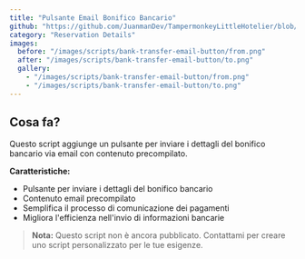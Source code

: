 ```yaml
---
title: "Pulsante Email Bonifico Bancario"
github: "https://github.com/JuanmanDev/TampermonkeyLittleHotelier/blob/main/frontdesk/reservationDetails/showExtraButtonEmailBank.user.js"
category: "Reservation Details"
images:
  before: "/images/scripts/bank-transfer-email-button/from.png"
  after: "/images/scripts/bank-transfer-email-button/to.png"
  gallery:
    - "/images/scripts/bank-transfer-email-button/from.png"
    - "/images/scripts/bank-transfer-email-button/to.png"
---
```


## Cosa fa?

Questo script aggiunge un pulsante per inviare i dettagli del bonifico bancario via email con contenuto precompilato.

**Caratteristiche:**
- Pulsante per inviare i dettagli del bonifico bancario
- Contenuto email precompilato
- Semplifica il processo di comunicazione dei pagamenti
- Migliora l'efficienza nell'invio di informazioni bancarie

> **Nota:** Questo script non è ancora pubblicato. Contattami per creare uno script personalizzato per le tue esigenze.
